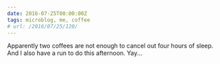```yaml
---
date: 2016-07-25T00:00:00Z
tags: microblog, me, coffee
# url: /2016/07/25/120/
---
```


Apparently two coffees are not enough to cancel out four hours of sleep. And I also have a run to do this afternoon. Yay...